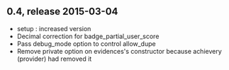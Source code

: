 ## 0.4, release 2015-03-04
* setup : increased version
* Decimal correction for badge_partial_user_score
* Pass debug_mode option to control allow_dupe
* Remove private option on evidences's constructor
  because achievery (provider) had removed it
